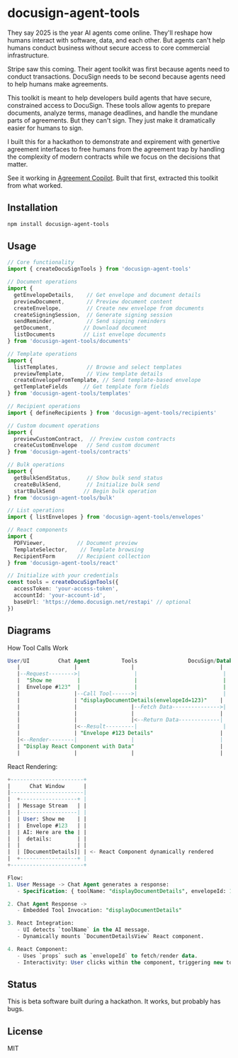 # docusign-agent-tools

They say 2025 is the year AI agents come online. They'll reshape how humans interact with software, data, and each other. But agents can't help humans conduct business without secure access to core commercial infrastructure.

Stripe saw this coming. Their agent toolkit was first because agents need to conduct transactions. DocuSign needs to be second because agents need to help humans make agreements.

This toolkit is meant to help developers build agents that have secure, constrained access to DocuSign. These tools allow agents to prepare documents, analyze terms, manage deadlines, and handle the mundane parts of agreements. But they can't sign. They just make it dramatically easier for humans to sign.

I built this for a hackathon to demonstrate and expirement with genertive agreement interfaces to free humans from the agreement trap by handling the complexity of modern contracts while we focus on the decisions that matter.

See it working in [Agreement Copilot](https://github.com/ryanmio/docusign-agreement-copilot). Built that first, extracted this toolkit from what worked.

## Installation

```bash
npm install docusign-agent-tools
```

## Usage

```typescript
// Core functionality
import { createDocuSignTools } from 'docusign-agent-tools'

// Document operations
import { 
  getEnvelopeDetails,    // Get envelope and document details
  previewDocument,       // Preview document content
  createEnvelope,        // Create new envelope from documents
  createSigningSession,  // Generate signing session
  sendReminder,          // Send signing reminders
  getDocument,          // Download document
  listDocuments         // List envelope documents
} from 'docusign-agent-tools/documents'

// Template operations
import { 
  listTemplates,         // Browse and select templates
  previewTemplate,       // View template details
  createEnvelopeFromTemplate, // Send template-based envelope
  getTemplateFields     // Get template form fields
} from 'docusign-agent-tools/templates'

// Recipient operations
import { defineRecipients } from 'docusign-agent-tools/recipients'

// Custom document operations
import { 
  previewCustomContract,  // Preview custom contracts
  createCustomEnvelope   // Send custom document
} from 'docusign-agent-tools/contracts'

// Bulk operations
import {
  getBulkSendStatus,     // Show bulk send status
  createBulkSend,        // Initialize bulk send
  startBulkSend         // Begin bulk operation
} from 'docusign-agent-tools/bulk'

// List operations
import { listEnvelopes } from 'docusign-agent-tools/envelopes'

// React components
import { 
  PDFViewer,          // Document preview
  TemplateSelector,    // Template browsing
  RecipientForm       // Recipient collection
} from 'docusign-agent-tools/react'

// Initialize with your credentials
const tools = createDocuSignTools({
  accessToken: 'your-access-token',
  accountId: 'your-account-id',
  baseUrl: 'https://demo.docusign.net/restapi' // optional
})
```
## Diagrams


How Tool Calls Work
```sql
User/UI         Chat Agent          Tools                DocuSign/Database
   |                 |                 |                           |
   |--Request-------->|                 |                           |
   |  "Show me        |                 |                           |
   |  Envelope #123"  |                 |                           |
   |                 |--Call Tool------>|                           |
   |                 | "displayDocumentDetails(envelopeId=123)"    |
   |                 |                 |--Fetch Data--------------->|
   |                 |                 |                           |
   |                 |                 |<--Return Data-------------|
   |                 |<--Result---------|                           |
   |                 | "Envelope #123 Details"                     |
   |<--Render--------|                 |                           |
   | "Display React Component with Data"                           |
   |                 |                 |                           |
```


React Rendering:
```sql
+-----------------------+
|      Chat Window      |
|-----------------------|
|  +------------------+ | 
|  | Message Stream   | |  
|  |------------------| | 
|  | User: Show me    | | 
|  |  Envelope #123   | | 
|  | AI: Here are the | | 
|  |  details:        | | 
|  |                  | | 
|  | [DocumentDetails]| | <- React Component dynamically rendered
|  +------------------+ | 
+-----------------------+

Flow:
1. User Message -> Chat Agent generates a response:
   - Specification: { toolName: "displayDocumentDetails", envelopeId: 123 }

2. Chat Agent Response ->
   - Embedded Tool Invocation: "displayDocumentDetails"

3. React Integration:
   - UI detects `toolName` in the AI message.
   - Dynamically mounts `DocumentDetailsView` React component.

4. React Component:
   - Uses `props` such as `envelopeId` to fetch/render data.
   - Interactivity: User clicks within the component, triggering new tool calls (e.g., resend document).

```


## Status

This is beta software built during a hackathon. It works, but probably has bugs.

## License

MIT
